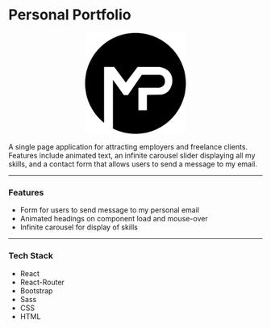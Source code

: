 # Personal Portfolio
<p align="center">
<a href="https://matt-pereira.surge.sh/">
<img src="https://raw.githubusercontent.com/MattPereira/personal-portfolio/main/src/assets/svg/logos/MP_LOGO_DARK.svg" width="200" height="200"/>
</a>
</p>



A single page application for attracting employers and freelance clients. Features include animated text, an infinite carousel slider displaying all my skills, and a contact form that allows users to send a message to my email.

---
### Features
- Form for users to send message to my personal email
- Animated headings on component load and mouse-over
- Infinite carousel for display of skills

---
### Tech Stack
- React
- React-Router
- Bootstrap
- Sass
- CSS
- HTML